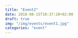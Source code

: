 ```yaml
---
title: "Event2"
date: 2018-08-15T10:37:20+02:00
draft: true
img: "/img/events/event1.jpg"
categories: "event"
---
```


